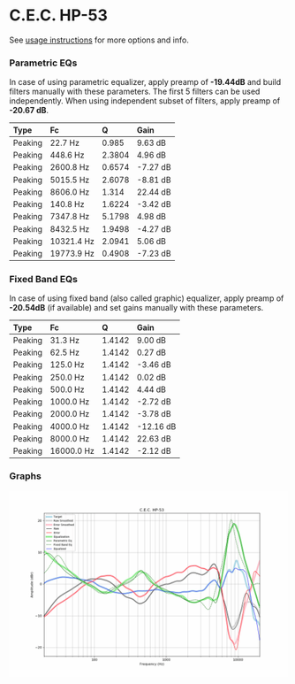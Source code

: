 # C.E.C. HP-53
See [usage instructions](https://github.com/jaakkopasanen/AutoEq#usage) for more options and info.

### Parametric EQs
In case of using parametric equalizer, apply preamp of **-19.44dB** and build filters manually
with these parameters. The first 5 filters can be used independently.
When using independent subset of filters, apply preamp of **-20.67 dB**.

| Type    | Fc         |      Q | Gain     |
|:--------|:-----------|:-------|:---------|
| Peaking | 22.7 Hz    | 0.985  | 9.63 dB  |
| Peaking | 448.6 Hz   | 2.3804 | 4.96 dB  |
| Peaking | 2600.8 Hz  | 0.6574 | -7.27 dB |
| Peaking | 5015.5 Hz  | 2.6078 | -8.81 dB |
| Peaking | 8606.0 Hz  | 1.314  | 22.44 dB |
| Peaking | 140.8 Hz   | 1.6224 | -3.42 dB |
| Peaking | 7347.8 Hz  | 5.1798 | 4.98 dB  |
| Peaking | 8432.5 Hz  | 1.9498 | -4.27 dB |
| Peaking | 10321.4 Hz | 2.0941 | 5.06 dB  |
| Peaking | 19773.9 Hz | 0.4908 | -7.23 dB |

### Fixed Band EQs
In case of using fixed band (also called graphic) equalizer, apply preamp of **-20.54dB**
(if available) and set gains manually with these parameters.

| Type    | Fc         |      Q | Gain      |
|:--------|:-----------|:-------|:----------|
| Peaking | 31.3 Hz    | 1.4142 | 9.00 dB   |
| Peaking | 62.5 Hz    | 1.4142 | 0.27 dB   |
| Peaking | 125.0 Hz   | 1.4142 | -3.46 dB  |
| Peaking | 250.0 Hz   | 1.4142 | 0.02 dB   |
| Peaking | 500.0 Hz   | 1.4142 | 4.44 dB   |
| Peaking | 1000.0 Hz  | 1.4142 | -2.72 dB  |
| Peaking | 2000.0 Hz  | 1.4142 | -3.78 dB  |
| Peaking | 4000.0 Hz  | 1.4142 | -12.16 dB |
| Peaking | 8000.0 Hz  | 1.4142 | 22.63 dB  |
| Peaking | 16000.0 Hz | 1.4142 | -2.12 dB  |

### Graphs
![](./C.E.C.%20HP-53.png)